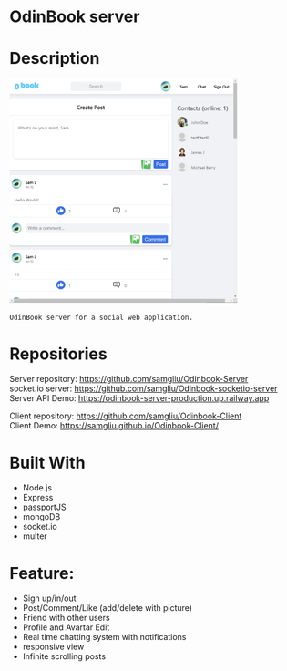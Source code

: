 # OdinBook server

# Description

[<img alt="" width="400px" src="images/odinBook.png" />](https://samgliu.github.io/Odinbook-Client/)

    OdinBook server for a social web application.

# Repositories

Server repository: https://github.com/samgliu/Odinbook-Server  
socket.io server: https://github.com/samgliu/Odinbook-socketio-server  
Server API Demo: https://odinbook-server-production.up.railway.app

Client repository: https://github.com/samgliu/Odinbook-Client  
Client Demo: https://samgliu.github.io/Odinbook-Client/

# Built With

-   Node.js
-   Express
-   passportJS
-   mongoDB
-   socket.io
-   multer

# Feature:

-   Sign up/in/out
-   Post/Comment/Like (add/delete with picture)
-   Friend with other users
-   Profile and Avartar Edit
-   Real time chatting system with notifications
-   responsive view
-   Infinite scrolling posts

